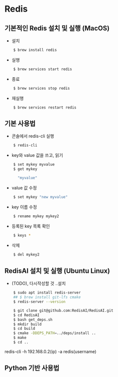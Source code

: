 # Redis

## 기본적인 Redis 설치 및 실행 (MacOS)

- 설치 
```bash
    $ brew install redis
```

- 실행
```bash
    $ brew services start redis
```

- 종료 
```bash
    $ brew services stop redis
```

- 재실행
```
    $ brew services restart redis
```


## 기본 사용법

- 콘솔에서 redis-cli 실행

```bash
    $ redis-cli
```

- key와 value 값을 쓰고, 읽기

```bash
    $ set mykey myvalue
    $ get mykey

      "myvalue"

```


- value 값 수정

```bash
    $ set mykey "new myvalue"
```


- key 이름 수정

```bash
    $ rename mykey mykey2
```


- 등록된 key 목록 확인

```bash
    $ keys *
```


- 삭제

```bash
    $ del mykey2
```


## RedisAI 설치 및 실행 (Ubuntu Linux)



- (TODO), 다시작성할 것 ..설치 
```bash
    $ sudo apt install redis-server
    ## $ brew install git-lfs cmake
    $ redis-server --version

    $ git clone git@github.com:RedisAI/RedisAI.git
    $ cd RedisAI
    $ bash get_deps.sh
    $ mkdir build
    $ cd build
    $ cmake -DDEPS_PATH=../deps/install ..
    $ make
    $ cd ..


```

redis-cli -h 192.168.0.2(ip) -a redis(username)


## Python 기반 사용법




